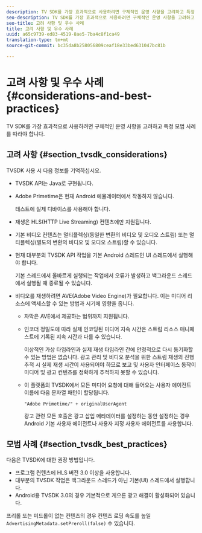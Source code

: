 ```yaml
---
description: TV SDK를 가장 효과적으로 사용하려면 구체적인 운영 사항을 고려하고 특정 모범 사례를 따라야 합니다.
seo-description: TV SDK를 가장 효과적으로 사용하려면 구체적인 운영 사항을 고려하고 특정 모범 사례를 따라야 합니다.
seo-title: 고려 사항 및 우수 사례
title: 고려 사항 및 우수 사례
uuid: a65c9739-ed83-4519-8ae5-7ba4c8f1ca49
translation-type: tm+mt
source-git-commit: bc35da8b258056809ceaf18e33bed631047bc81b

---
```



# 고려 사항 및 우수 사례 {#considerations-and-best-practices}

TV SDK를 가장 효과적으로 사용하려면 구체적인 운영 사항을 고려하고 특정 모범 사례를 따라야 합니다.

## 고려 사항 {#section_tvsdk_considerations}

TVSDK 사용 시 다음 정보를 기억하십시오.

* TVSDK API는 Java로 구현됩니다.
* Adobe Primetime은 현재 Android 에뮬레이터에서 작동하지 않습니다.

   테스트에 실제 디바이스를 사용해야 합니다.
* 재생은 HLS(HTTP Live Streaming) 컨텐츠에만 지원됩니다.
* 기본 비디오 컨텐츠는 멀티플렉싱(동일한 변환의 비디오 및 오디오 스트림) 또는 멀티플렉싱(별도의 변환의 비디오 및 오디오 스트림)할 수 있습니다.
* 현재 대부분의 TVSDK API 작업을 기본 Android 스레드인 UI 스레드에서 실행해야 합니다.

   기본 스레드에서 올바르게 실행되는 작업에서 오류가 발생하고 백그라운드 스레드에서 실행될 때 종료될 수 있습니다.
* 비디오를 재생하려면 AVE(Adobe Video Engine)가 필요합니다. 이는 미디어 리소스에 액세스할 수 있는 방법과 시기에 영향을 줍니다.

   * 자막은 AVE에서 제공하는 범위까지 지원됩니다.
   * 인코더 정밀도에 따라 실제 인코딩된 미디어 지속 시간은 스트림 리소스 매니페스트에 기록된 지속 시간과 다를 수 있습니다.

      이상적인 가상 타임라인과 실제 재생 타임라인 간에 안정적으로 다시 동기화할 수 있는 방법은 없습니다. 광고 관리 및 비디오 분석을 위한 스트림 재생의 진행 추적 시 실제 재생 시간이 사용되어야 하므로 보고 및 사용자 인터페이스 동작이 미디어 및 광고 컨텐츠를 정확하게 추적하지 못할 수 있습니다.
   * 이 플랫폼의 TVSDK에서 모든 미디어 요청에 대해 들어오는 사용자 에이전트 이름에 다음 문자열 패턴이 할당됩니다.

      ```
      "Adobe Primetime/" + originalUserAgent
      ```

      광고 관련 모든 호출은 광고 삽입 메타데이터를 설정하는 동안 설정하는 경우 Android 기본 사용자 에이전트나 사용자 지정 사용자 에이전트를 사용합니다.

## 모범 사례 {#section_tvsdk_best_practices}

다음은 TVSDK에 대한 권장 방법입니다.

* 프로그램 컨텐츠에 HLS 버전 3.0 이상을 사용합니다.
* 대부분의 TVSDK 작업은 백그라운드 스레드가 아닌 기본(UI) 스레드에서 실행합니다.
* Android용 TVSDK 3.0의 경우 기본적으로 게으른 광고 해결이 활성화되어 있습니다.

프리롤 또는 미드롤이 없는 컨텐츠의 경우 컨텐츠 로딩 속도를 높일 `AdvertisingMetadata.setPreroll(false)` 수 있습니다.
